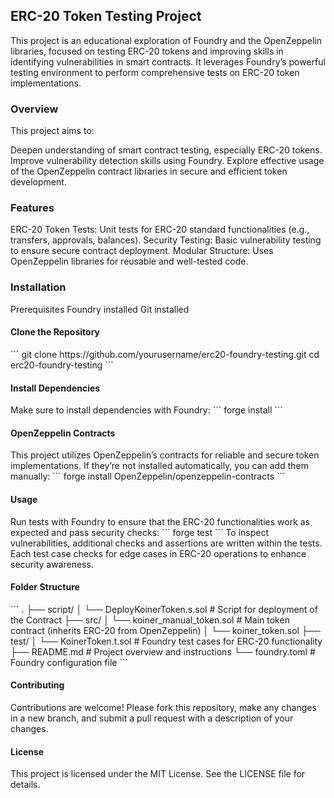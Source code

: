 ## ERC-20 Token Testing Project

This project is an educational exploration of Foundry and the OpenZeppelin libraries, focused on testing ERC-20 tokens and improving skills in identifying vulnerabilities in smart contracts. 
It leverages Foundry’s powerful testing environment to perform comprehensive tests on ERC-20 token implementations.

<h3>Overview</h3>

This project aims to:

Deepen understanding of smart contract testing, especially ERC-20 tokens.
Improve vulnerability detection skills using Foundry.
Explore effective usage of the OpenZeppelin contract libraries in secure and efficient token development.

<h3>Features</h3>

ERC-20 Token Tests: Unit tests for ERC-20 standard functionalities (e.g., transfers, approvals, balances).
Security Testing: Basic vulnerability testing to ensure secure contract deployment.
Modular Structure: Uses OpenZeppelin libraries for reusable and well-tested code.

<h3>Installation</h3>

Prerequisites
Foundry installed
Git installed

<h4>Clone the Repository</h4>
```
git clone https://github.com/yourusername/erc20-foundry-testing.git
cd erc20-foundry-testing
```

<h4>Install Dependencies</h4>
Make sure to install dependencies with Foundry:
```
forge install
```

<h4>OpenZeppelin Contracts</h4>
This project utilizes OpenZeppelin’s contracts for reliable and secure token implementations. If they’re not installed automatically, you can add them manually:
```
forge install OpenZeppelin/openzeppelin-contracts
```

<h4>Usage</h4>
Run tests with Foundry to ensure that the ERC-20 functionalities work as expected and pass security checks:
```
forge test
```
To inspect vulnerabilities, additional checks and assertions are written within the tests. Each test case checks for edge cases in ERC-20 operations to enhance security awareness.

<h4>Folder Structure</h4>
```
.
├── script/
│   └── DeployKoinerToken.s.sol # Script for deployment of the Contract
├── src/
│   └── koiner_manual_token.sol # Main token contract (inherits ERC-20 from OpenZeppelin)
│   └── koiner_token.sol
├── test/
│   └── KoinerToken.t.sol      # Foundry test cases for ERC-20 functionality
├── README.md                  # Project overview and instructions
└── foundry.toml               # Foundry configuration file
```

<h4>Contributing</h4>

Contributions are welcome! Please fork this repository, make any changes in a new branch, and submit a pull request with a description of your changes.

<h4>License</h4>

This project is licensed under the MIT License. See the LICENSE file for details.
















